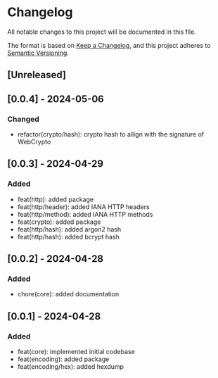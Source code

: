 # Changelog

All notable changes to this project will be documented in this file.

The format is based on [Keep a Changelog](https://keepachangelog.com/en/1.1.0/),
and this project adheres to
[Semantic Versioning](https://semver.org/spec/v2.0.0.html).

## [Unreleased]

## [0.0.4] - 2024-05-06

### Changed

- refactor(crypto/hash): crypto hash to allign with the signature of WebCrypto

## [0.0.3] - 2024-04-29

### Added

- feat(http): added package
- feat(http/header): added IANA HTTP headers
- feat(http/method): added IANA HTTP methods
- feat(crypto): added package
- feat(http/hash): added argon2 hash
- feat(http/hash): added bcrypt hash

## [0.0.2] - 2024-04-28

### Added

- chore(core): added documentation

## [0.0.1] - 2024-04-28

### Added

- feat(core): implemented initial codebase
- feat(encoding): added package
- feat(encoding/hex): added hexdump
